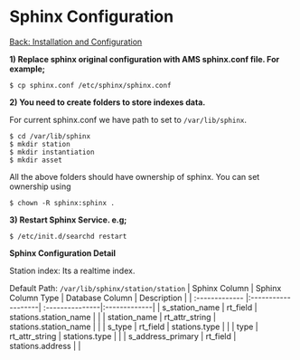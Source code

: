 Sphinx Configuration
===
[Back: Installation and Configuration](install-configure.md)

**1) Replace sphinx original configuration with AMS sphinx.conf file. For example;**

	$ cp sphinx.conf /etc/sphinx/sphinx.conf

**2) You need to create folders to store indexes data.**

For current sphinx.conf we have path to set to `/var/lib/sphinx`.

	$ cd /var/lib/sphinx
	$ mkdir station
	$ mkdir instantiation
	$ mkdir asset
	
All the above folders should have ownership of sphinx. You can set ownership using 

	$ chown -R sphinx:sphinx .

**3) Restart Sphinx Service. e.g;**
	
	$ /etc/init.d/searchd restart

**Sphinx Configuration Detail**

Station index: Its a realtime index.

Default Path: `/var/lib/sphinx/station/station`
| Sphinx Column  | Sphinx Column Type  | Database Column | Description |
| :------------- |:-------------------| :---------------|:-------------|
| s_station_name | rt_field    | stations.station_name			|			   |
| station_name   | rt_attr_string           |   stations.station_name			|			   |
| s_type         | rt_field           |    stations.type			|			   |
| type           | rt_attr_string           |    stations.type		|			   |
| s_address_primary | rt_field        |    stations.address			|			   |